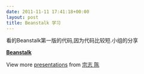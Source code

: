 ```yaml
---
date: 2011-11-11 17:41:18+00:00
layout: post
title: Beanstalk 学习
---
```


看的Beanstalk第一版的代码,因为代码比较短.小组的分享


**[Beanstalk](http://www.slideshare.net/baotiao/beanstalk)**

View more [presentations](http://www.slideshare.net/) from [宗志 陈](http://www.slideshare.net/baotiao)

